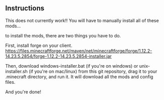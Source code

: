 ## Instructions
This does not currently work!! You will have to manually install all of these mods...

to install the mods, there are two things you have to do.

First, install forge on your client.
https://files.minecraftforge.net/maven/net/minecraftforge/forge/1.12.2-14.23.5.2854/forge-1.12.2-14.23.5.2854-installer.jar

Then, download windows-installer.bat (if you're on windows) or unix-installer.sh (if you're on mac/linux) from this git repository, drag it to your .minecraft directory, and run it. It will download all the mods and config files.

And you're done!
